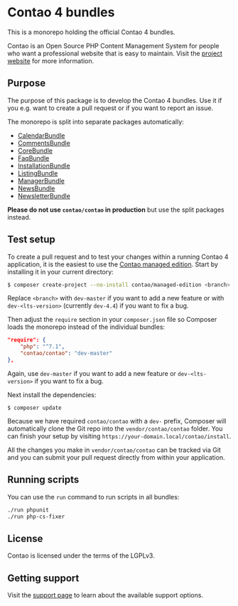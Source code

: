 # Contao 4 bundles

This is a monorepo holding the official Contao 4 bundles.

Contao is an Open Source PHP Content Management System for people who want a
professional website that is easy to maintain. Visit the [project website][1]
for more information.

## Purpose

The purpose of this package is to develop the Contao 4 bundles. Use it if you
e.g. want to create a pull request or if you want to report an issue.

The monorepo is split into separate packages automatically:

 * [CalendarBundle](https://github.com/contao/calendar-bundle)
 * [CommentsBundle](https://github.com/contao/comments-bundle)
 * [CoreBundle](https://github.com/contao/core-bundle)
 * [FaqBundle](https://github.com/contao/faq-bundle)
 * [InstallationBundle](https://github.com/contao/installation-bundle)
 * [ListingBundle](https://github.com/contao/listing-bundle)
 * [ManagerBundle](https://github.com/contao/manager-bundle)
 * [NewsBundle](https://github.com/contao/news-bundle)
 * [NewsletterBundle](https://github.com/contao/newsletter-bundle)

**Please do not use `contao/contao` in production** but use the split packages
instead.

## Test setup

To create a pull request and to test your changes within a running Contao 4
application, it is the easiest to use the [Contao managed edition][3]. Start by
installing it in your current directory:

```bash
$ composer create-project --no-install contao/managed-edition <branch> .
```

Replace `<branch>` with `dev-master` if you want to add a new feature or with
`dev-<lts-version>` (currently `dev-4.4`) if you want to fix a bug.

Then adjust the `require` section in your `composer.json` file so Composer loads
the monorepo instead of the individual bundles:

```json
"require": {
    "php": "^7.1",
    "contao/contao": "dev-master"
},
```

Again, use `dev-master` if you want to add a new feature or `dev-<lts-version>`
if you want to fix a bug.

Next install the dependencies:

```
$ composer update
```

Because we have required `contao/contao` with a `dev-` prefix, Composer will
automatically clone the Git repo into the `vendor/contao/contao` folder. You can
finish your setup by visiting `https://your-domain.local/contao/install`.

All the changes you make in `vendor/contao/contao` can be tracked via Git and
you can submit your pull request directly from within your application.

## Running scripts

You can use the `run` command to run scripts in all bundles:

```bash
./run phpunit
./run php-cs-fixer
```

## License

Contao is licensed under the terms of the LGPLv3.

## Getting support

Visit the [support page][2] to learn about the available support options.

[1]: https://contao.org
[2]: https://contao.org/en/support.html
[3]: https://github.com/contao/managed-edition
